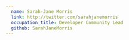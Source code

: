 ```yaml
---
  name: Sarah-Jane Morris
  link: http://twitter.com/sarahjanemorris
  occupation_title: Developer Community Lead
  github: SarahJaneMorris
---
```

